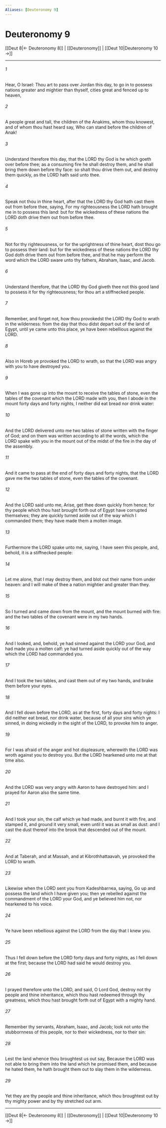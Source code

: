 ```yaml
---
Aliases: [Deuteronomy 9]
---
```

# Deuteronomy 9

[[Deut 8|← Deuteronomy 8]] | [[Deuteronomy]] | [[Deut 10|Deuteronomy 10 →]]
***



###### 1 
Hear, O Israel: Thou art to pass over Jordan this day, to go in to possess nations greater and mightier than thyself, cities great and fenced up to heaven, 

###### 2 
A people great and tall, the children of the Anakims, whom thou knowest, and of whom thou hast heard say, Who can stand before the children of Anak! 

###### 3 
Understand therefore this day, that the LORD thy God is he which goeth over before thee; as a consuming fire he shall destroy them, and he shall bring them down before thy face: so shalt thou drive them out, and destroy them quickly, as the LORD hath said unto thee. 

###### 4 
Speak not thou in thine heart, after that the LORD thy God hath cast them out from before thee, saying, For my righteousness the LORD hath brought me in to possess this land: but for the wickedness of these nations the LORD doth drive them out from before thee. 

###### 5 
Not for thy righteousness, or for the uprightness of thine heart, dost thou go to possess their land: but for the wickedness of these nations the LORD thy God doth drive them out from before thee, and that he may perform the word which the LORD sware unto thy fathers, Abraham, Isaac, and Jacob. 

###### 6 
Understand therefore, that the LORD thy God giveth thee not this good land to possess it for thy righteousness; for thou art a stiffnecked people. 

###### 7 
Remember, and forget not, how thou provokedst the LORD thy God to wrath in the wilderness: from the day that thou didst depart out of the land of Egypt, until ye came unto this place, ye have been rebellious against the LORD. 

###### 8 
Also in Horeb ye provoked the LORD to wrath, so that the LORD was angry with you to have destroyed you. 

###### 9 
When I was gone up into the mount to receive the tables of stone, even the tables of the covenant which the LORD made with you, then I abode in the mount forty days and forty nights, I neither did eat bread nor drink water: 

###### 10 
And the LORD delivered unto me two tables of stone written with the finger of God; and on them was written according to all the words, which the LORD spake with you in the mount out of the midst of the fire in the day of the assembly. 

###### 11 
And it came to pass at the end of forty days and forty nights, that the LORD gave me the two tables of stone, even the tables of the covenant. 

###### 12 
And the LORD said unto me, Arise, get thee down quickly from hence; for thy people which thou hast brought forth out of Egypt have corrupted themselves; they are quickly turned aside out of the way which I commanded them; they have made them a molten image. 

###### 13 
Furthermore the LORD spake unto me, saying, I have seen this people, and, behold, it is a stiffnecked people: 

###### 14 
Let me alone, that I may destroy them, and blot out their name from under heaven: and I will make of thee a nation mightier and greater than they. 

###### 15 
So I turned and came down from the mount, and the mount burned with fire: and the two tables of the covenant were in my two hands. 

###### 16 
And I looked, and, behold, ye had sinned against the LORD your God, and had made you a molten calf: ye had turned aside quickly out of the way which the LORD had commanded you. 

###### 17 
And I took the two tables, and cast them out of my two hands, and brake them before your eyes. 

###### 18 
And I fell down before the LORD, as at the first, forty days and forty nights: I did neither eat bread, nor drink water, because of all your sins which ye sinned, in doing wickedly in the sight of the LORD, to provoke him to anger. 

###### 19 
For I was afraid of the anger and hot displeasure, wherewith the LORD was wroth against you to destroy you. But the LORD hearkened unto me at that time also. 

###### 20 
And the LORD was very angry with Aaron to have destroyed him: and I prayed for Aaron also the same time. 

###### 21 
And I took your sin, the calf which ye had made, and burnt it with fire, and stamped it, and ground it very small, even until it was as small as dust: and I cast the dust thereof into the brook that descended out of the mount. 

###### 22 
And at Taberah, and at Massah, and at Kibrothhattaavah, ye provoked the LORD to wrath. 

###### 23 
Likewise when the LORD sent you from Kadeshbarnea, saying, Go up and possess the land which I have given you; then ye rebelled against the commandment of the LORD your God, and ye believed him not, nor hearkened to his voice. 

###### 24 
Ye have been rebellious against the LORD from the day that I knew you. 

###### 25 
Thus I fell down before the LORD forty days and forty nights, as I fell down at the first; because the LORD had said he would destroy you. 

###### 26 
I prayed therefore unto the LORD, and said, O Lord God, destroy not thy people and thine inheritance, which thou hast redeemed through thy greatness, which thou hast brought forth out of Egypt with a mighty hand. 

###### 27 
Remember thy servants, Abraham, Isaac, and Jacob; look not unto the stubbornness of this people, nor to their wickedness, nor to their sin: 

###### 28 
Lest the land whence thou broughtest us out say, Because the LORD was not able to bring them into the land which he promised them, and because he hated them, he hath brought them out to slay them in the wilderness. 

###### 29 
Yet they are thy people and thine inheritance, which thou broughtest out by thy mighty power and by thy stretched out arm.

***
[[Deut 8|← Deuteronomy 8]] | [[Deuteronomy]] | [[Deut 10|Deuteronomy 10 →]]
